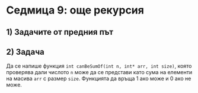# Седмица 9: още рекурсия

## 1) Задачите от предния път

## 2) Задача
Да се напише функция `int canBeSumOf(int n, int* arr, int size)`, която проверява дали числото `n` може да се представи като сума на елементи на масива `arr` с размер `size`. Функцията да връща 1 ако може и 0 ако не може.
